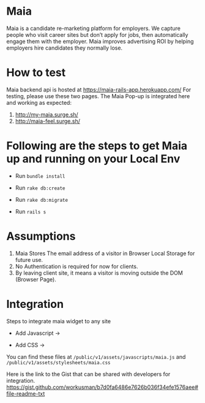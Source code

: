 # Maia

Maia is a candidate re-marketing platform for employers. We capture people who visit career sites but don’t apply for jobs, then automatically engage them with the employer. Maia improves advertising ROI by helping employers hire candidates they normally lose.

# How to test
Maia backend api is hosted at https://maia-rails-app.herokuapp.com/
For testing, please use these two pages. The Maia Pop-up is integrated here and working as expected:
1) http://my-maia.surge.sh/
2) http://maia-feel.surge.sh/

# Following are the steps to get Maia up and running on your Local Env

* Run `bundle install`

* Run `rake db:create`

* Run `rake db:migrate`

* Run `rails s`

# Assumptions
1. Maia Stores The email address of a visitor in Browser Local Storage for future use.
2. No Authentication is required for now for clients.
3. By leaving client site, it means a visitor is moving outside the DOM (Browser Page).

# Integration
Steps to integrate maia widget to any site

* Add Javascript
    -> <script src="https://maia-rails-app.herokuapp.com/v1/assets/javascripts/maia.js"> </script>

* Add CSS
    -> <link rel="stylesheet" href="https://maia-rails-app.herokuapp.com/v1/assets/stylesheets/maia.css">
    
You can find these files at `/public/v1/assets/javascripts/maia.js` and `/public/v1/assets/stylesheets/maia.css`


Here is the link to the Gist that can be shared with developers for integration.
https://gist.github.com/workusman/b7d0fa6486e7626b036f34efe1576aee#file-readme-txt
